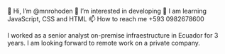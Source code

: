 👋 Hi, I’m @mnrohoden
👀 I’m interested in developing
🌱 I am learning JavaScript, CSS and HTML
📫 How to reach me +593 0982678600

I worked as a senior analyst on-premise infraestructure in Ecuador for 3 years.
I am looking forward to remote work on a private company. 
